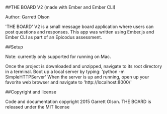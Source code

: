 ##THE BOARD V2 (made with Ember and Ember CLI)

Author: Garrett Olson

'THE BOARD' V2 is a small message board application where users can post questions and responses. This app was written using Ember.js and Ember CLI as part of an Epicodus assessment.

##Setup

Note: currently only supported for running on Mac.

Once the project is downloaded and unzipped, navigate to its root directory in a terminal.
Boot up a local server by typing: 'python -m SimpleHTTPServer'
When the server is up and running, open up your favorite web browser and navigate to 'http://localhost:8000/'

##Copyright and license

Code and documentation copyright 2015 Garrett Olson. THE BOARD is released under the MIT license
